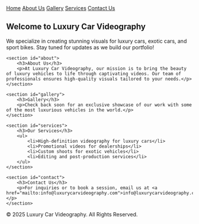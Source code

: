 <nav>
    <a href="index.html">Home</a>
    <a href="about.html">About Us</a>
    <a href="gallery.html">Gallery</a>
    <a href="services.html">Services</a>
    <a href="contact.html">Contact Us</a>
</nav>

<main>
    <h2>Welcome to Luxury Car Videography</h2>
    <p>We specialize in creating stunning visuals for luxury cars, exotic cars, and sport bikes. Stay tuned for updates as we build our portfolio!</p>

    <section id="about">
        <h3>About Us</h3>
        <p>At Luxury Car Videography, our mission is to bring the beauty of luxury vehicles to life through captivating videos. Our team of professionals ensures high-quality visuals tailored to your needs.</p>
    </section>

    <section id="gallery">
        <h3>Gallery</h3>
        <p>Check back soon for an exclusive showcase of our work with some of the most luxurious vehicles in the world.</p>
    </section>

    <section id="services">
        <h3>Our Services</h3>
        <ul>
            <li>High-definition videography for luxury cars</li>
            <li>Promotional videos for dealerships</li>
            <li>Custom shoots for exotic vehicles</li>
            <li>Editing and post-production services</li>
        </ul>
    </section>

    <section id="contact">
        <h3>Contact Us</h3>
        <p>For inquiries or to book a session, email us at <a href="mailto:info@luxurycarvideography.com">info@luxurycarvideography.com</a>.</p>
    </section>
</main>

<footer>
    <p>&copy; 2025 Luxury Car Videography. All Rights Reserved.</p>
</footer>
